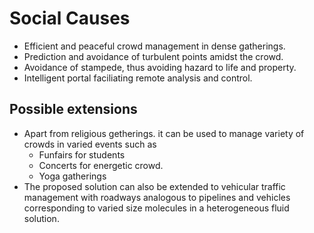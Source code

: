# Social Causes

* Efficient and peaceful crowd management in dense gatherings.
* Prediction and avoidance of turbulent points amidst the crowd.
* Avoidance of stampede, thus avoiding hazard to life and property.
* Intelligent portal faciliating remote analysis and control.

 ## Possible extensions 
 
* Apart from religious getherings. it can be used to manage variety of crowds in varied events such as
  * Funfairs for students
  * Concerts for energetic crowd.
  * Yoga gatherings 
* The proposed solution can also be extended to vehicular traffic management with roadways analogous to pipelines and vehicles corresponding to varied size molecules in a heterogeneous fluid solution.
